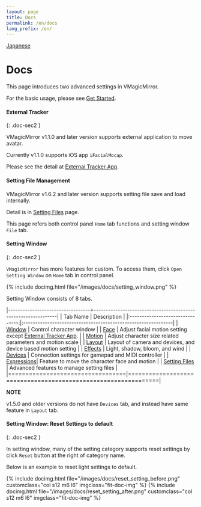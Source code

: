 ```yaml
---
layout: page
title: Docs
permalink: /en/docs
lang_prefix: /en/
---
```


[Japanese](../docs)

# Docs

This page introduces two advanced settings in VMagicMirror.

For the basic usage, please see [Get Started](./get_started).


#### External Tracker
{: .doc-sec2 }

VMagicMirror v1.1.0 and later version supports external application to move avatar.

Currently v1.1.0 supports iOS app `iFacialMocap`.

Please see the detail at [External Tracker App](./docs/external_tracker).

#### Setting File Management

VMagicMirror v1.6.2 and later version supports setting file save and load internally.

Detail is in [Setting Files](./docs/setting_files) page.

This page refers both control panel `Home` tab functions and setting window `File` tab.

#### Setting Window
{: .doc-sec2 }

`VMagicMirror` has more features for custom. To access them, click `Open Setting Window` on `Home` tab in control panel.

{% include docimg.html file="/images/docs/setting_window.png" %}

Setting Window consists of 8 tabs.

|----------------------------------+---------------------------------------------------------------|
| Tab Name                         | Description                                                   |
|:--------------------------------:|:--------------------------------------------------------------|
| [Window](./docs/window)          | Control character window                                      |
| [Face](./docs/face)              | Adjust facial motion setting except [External Tracker App](./docs/external_tracker).      |
| [Motion](./docs/motion)          | Adjust character size related parameters and motion scale     |
| [Layout](./docs/layout)          | Layout of camera and devices, and device based motion setting |
| [Effects](./docs/effects)        | Light, shadow, bloom, and wind                                |
| [Devices](./docs/devices)        | Connection settings for gamepad and MIDI controller          |
| [Expressions](./docs/expressions)| Feature to move the character face and motion                 |
| [Setting Files](./docs/setting_files) | Advanced features to manage setting files |
|==================================|===============================================================|

<div class="note-area" markdown="1">

**NOTE**

v1.5.0 and older versions do not have `Devices` tab, and instead have same feature in `Layout` tab.

</div>

#### Setting Window: Reset Settings to default
{: .doc-sec2 }

In setting window, many of the setting category supports reset settings by click `Reset` button at the right of category name.

Below is an example to reset light settings to default.

<div class="row">
{% include docimg.html file="/images/docs/reset_setting_before.png" customclass="col s12 m6 l6" imgclass="fit-doc-img" %}
{% include docimg.html file="/images/docs/reset_setting_after.png" customclass="col s12 m6 l6" imgclass="fit-doc-img" %}
</div>

